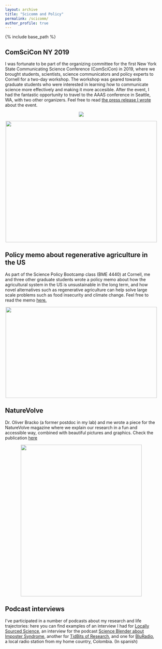 ```yaml
---
layout: archive
title: "Scicomm and Policy"
permalink: /scicomm/
author_profile: true
---
```


{% include base_path %}


ComSciCon NY 2019 
-----

I was fortunate to be part of the organizing committee for the first New York State Communicating Science Conference (ComSciCon) in 2019, where we brought students, scientists, science communicators and policy experts to Cornell for a two-day workshop. The workshop was geared towards graduate students who were interested in learning how to communicate science more effectively and making it more accesible. After the event, I had the fantastic opportunity to travel to the AAAS conference in Seattle, WA, with two other organizers. Feel free to read [the press release I wrote](https://www.engineering.cornell.edu/news/comscicon-cornell-grows-6th-year) about the event.

<p align="center">
<img src="https://nancyruizu.github.io/files/ComSciCon.JPG"> 
</p>
<p align="center">
<img src="https://nancyruizu.github.io/files/AAAS.jpg" width="500px" height="400px"> 
</p>


Policy memo about regenerative agriculture in the US
-----

As part of the Science Policy Bootcamp class (BME 4440) at Cornell, me and three other graduate students wrote a policy memo about how the agricultural system in the US is unsustainable in the long term, and how novel alternatives such as regenerative agriculture can help solve large scale problems such as food insecurity and climate change. Feel free to read the memo [here.](https://www.sciencepolicyjournal.org/article_1038126_jspg190106.html)

<p align="center">
<img src="https://nancyruizu.github.io/files/policy.png" width="500px" height="300px"> 
</p>


NatureVolve
-----
Dr. Oliver Bracko (a former postdoc in my lab) and me wrote a piece for the NatureVolve magazine where we explain our research in a fun and accessible way, combined with beautiful pictures and graphics. Check the publication [here](https://www.pressreader.com/uk/nature-volve/20210201)

<p align="center">
<img src="https://nancyruizu.github.io/files/NatureVolve.jpeg" width="400px" height="500px"> 
</p>

Podcast interviews
-----

I've participated in a number of podcasts about my research and life trajectories: here you can find examples of an interview I had for [Locally Sourced Science](https://locallysourcedscience.org/2021/02/16/lss-106-the-story-of-the-new-cornell-cals-dean-and-what-is-new-in-alzheimers-research/), an interview for the podcast [Science Blender about Imposter Syndrome](http://scienceblender.com/8-the-imposter-syndrome/), another for [TidBits of Research](https://www.podbean.com/media/share/pb-kmstk-10648fe), and one for [BluRadio](https://www.bluradio.com/salud/nancy-ruiz-la-colombiana-que-hace-avances-medicos-para-combatir-el-alzheimer), a local radio station from my home country, Colombia. (In spanish) 
